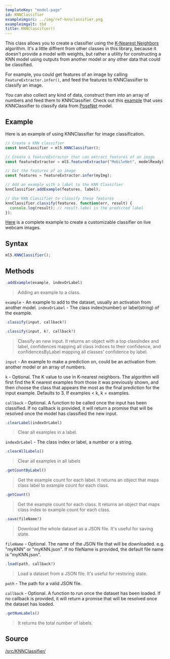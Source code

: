 ```yaml
---
templateKey: "model-page"
id: KNNClassifier
exampleimgsrc: ../img/ref-knnclassifier.png
exampleimgalt: tbd
title: KNNClassifier()
---
```


This class allows you to create a classifier using the [K-Nearest Neighbors](https://en.wikipedia.org/wiki/K-nearest_neighbors_algorithm) algorithm. It's a little diffrent from other classes in this library, because it doesn't provide a model with weights, but rather a utility for constructing a KNN model using outputs from another model or any other data that could be classified.

For example, you could get features of an image by calling `FeatureExtractor.infer()`, and feed the features to KNNClassifier to classify an image.

You can also collect any kind of data, construct them into an array of numbers and feed them to KNNClassifier. Check out this [example](/docs/knnclassifier-posenet) that uses KNNClassifier to classify data from [PoseNet](/docs/PoseNet) model.

## Example

Here is an example of using KNNClassifier for image classification.

```javascript
// Create a KNN classifier
const knnClassifier = ml5.KNNClassifier();

// Create a featureExtractor that can extract features of an image
const featureExtractor = ml5.featureExtractor("MobileNet", modelReady);

// Get the features of an image
const features = featureExtractor.infer(myImg);

// Add an example with a label to the KNN Classifier
knnClassifier.addExample(features, label);

// Use KNN Classifier to classify these features
knnClassifier.classify(features, function(err, result) {
  console.log(result); // result.label is the predicted label
});
```

[Here](https://github.com/ml5js/ml5-examples/tree/master/p5js/KNNClassification/KNNClassification_Video) is a complete example to create a customizable classifier on live webcam images.

## Syntax

```javascript
ml5.KNNClassifier();
```

## Methods

```javascript
.addExample(example, indexOrLabel)
```

> Adding an example to a class.

`example` - An example to add to the dataset, usually an activation from another model.
`indexOrLabel` - The class index(number) or label(string) of the example.

```javascript
.classify(input, callback?)
```

```javascript
.classify(input, k?, callback?)
```

> Classify an new input. It returns an object with a top classIndex and label, confidences mapping all class indices to their confidence, and confidencesByLabel mapping all classes' confidence by label.

`input` - An example to make a prediction on, could be an activation from another model or an array of numbers.

`k` - Optional. The K value to use in K-nearest neighbors. The algorithm will first find the K nearest examples from those it was previously shown, and then choose the class that appears the most as the final prediction for the input example. Defaults to 3. If examples < k, k = examples.

`callback` - Optional. A function to be called once the input has been classified. If no callback is provided, it will return a promise that will be resolved once the model has classified the new input.

```javascript
.clearLabel(indexOrLabel)
```

> Clear all examples in a label.

`indexOrLabel` - The class index or label, a number or a string.

```javascript
.clearAllLabels()
```

> Clear all examples in all labels

```javascript
.getCountByLabel()
```

> Get the example count for each label. It returns an object that maps class label to example count for each class.

```javascript
.getCount()
```

> Get the example count for each class. It returns an object that maps class index to example count for each class.

```javascript
.save(fileName?)
```

> Download the whole dataset as a JSON file. It's useful for saving state.

`fileName` - Optional. The name of the JSON file that will be downloaded. e.g. "myKNN" or "myKNN.json". If no fileName is provided, the default file name is "myKNN.json".

```javascript
.load(path, callback?)
```

> Load a dataset from a JSON file. It's useful for restoring state.

`path` - The path for a valid JSON file.

`callback` - Optional. A function to run once the dataset has been loaded. If no callback is provided, it will return a promise that will be resolved once the dataset has loaded.

```javascript
.getNumLabels()
```

> It returns the total number of labels.

## Source

[/src/KNNClassifier/](https://github.com/ml5js/ml5-library/tree/master/src/KNNClassifier)
